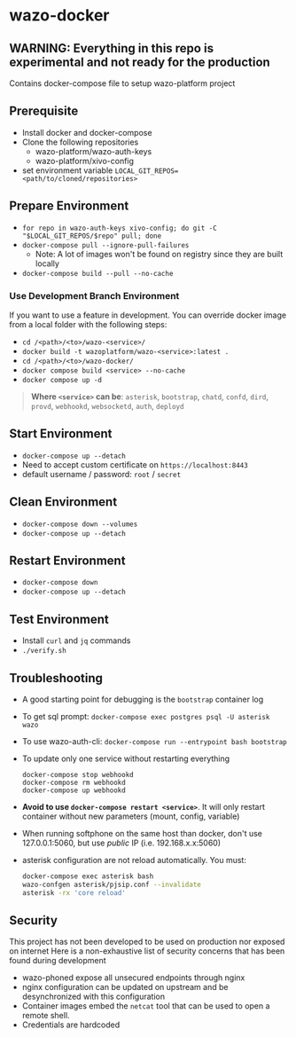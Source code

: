 # wazo-docker

## **WARNING**: Everything in this repo is experimental and not ready for the production

Contains docker-compose file to setup wazo-platform project

## Prerequisite

* Install docker and docker-compose
* Clone the following repositories
    * wazo-platform/wazo-auth-keys
    * wazo-platform/xivo-config
* set environment variable `LOCAL_GIT_REPOS=<path/to/cloned/repositories>`

## Prepare Environment

* `for repo in wazo-auth-keys xivo-config; do git -C "$LOCAL_GIT_REPOS/$repo" pull; done`
* `docker-compose pull --ignore-pull-failures`
  * Note: A lot of images won't be found on registry since they are built locally
* `docker-compose build --pull --no-cache`

### Use Development Branch Environment
If you want to use a feature in development. You can override docker image from a local folder with
the following steps:

* `cd /<path>/<to>/wazo-<service>/`
* `docker build -t wazoplatform/wazo-<service>:latest .`
* `cd /<path>/<to>/wazo-docker/`
* `docker compose build <service> --no-cache`
* `docker compose up -d`

> **Where `<service>` can be**: `asterisk`, `bootstrap`, `chatd`, `confd`, `dird`, `provd`, `webhookd`, `websocketd`, `auth`, `deployd`

## Start Environment

* `docker-compose up --detach`
* Need to accept custom certificate on `https://localhost:8443`
* default username / password: `root` / `secret`

## Clean Environment

* `docker-compose down --volumes`
* `docker-compose up --detach`

## Restart Environment

* `docker-compose down`
* `docker-compose up --detach`

## Test Environment

* Install `curl` and `jq` commands
* `./verify.sh`

## Troubleshooting

* A good starting point for debugging is the `bootstrap` container log
* To get sql prompt: `docker-compose exec postgres psql -U asterisk wazo`
* To use wazo-auth-cli: `docker-compose run --entrypoint bash bootstrap`
* To update only one service without restarting everything

  ```
  docker-compose stop webhookd
  docker-compose rm webhookd
  docker-compose up webhookd
  ```

* **Avoid to use `docker-compose restart <service>`**. It will only restart container without new
  parameters (mount, config, variable)
* When running softphone on the same host than docker, don't use 127.0.0.1:5060, but use *public* IP
  (i.e. 192.168.x.x:5060)
* asterisk configuration are not reload automatically. You must:
  ```bash
  docker-compose exec asterisk bash
  wazo-confgen asterisk/pjsip.conf --invalidate
  asterisk -rx 'core reload'
  ```

## Security

This project has not been developed to be used on production nor exposed on internet
Here is a non-exhaustive list of security concerns that has been found during development

* wazo-phoned expose all unsecured endpoints through nginx
* nginx configuration can be updated on upstream and be desynchronized with this configuration
* Container images embed the `netcat` tool that can be used to open a remote shell.
* Credentials are hardcoded
